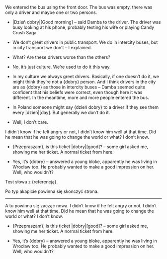 We entered the bus using the front door. The bus was empty, there was only a driver and maybe one or two persons.

- |Dzień dobry|[Good morning] – said Damba to the driver. The driver was busy looking at his phone, probably texting his wife or playing Candy Crush Saga.

- We don’t greet drivers in public transport. We do in intercity buses, but in city transport we don’t – I explained.

- What? Are these drivers worse than the others?

- No, it’s just culture. We’re used to do it this way.

- In my culture we always greet drivers. Basically, if one doesn’t do it, we might think they’re not a {dobry} person. And I think drivers in the city are as {dobry} as those in intercity buses – Damba seemed quite confident that his beliefs were correct, even though here it was different. In the meantime, more and more people entered the bus.

- In Poland someone might say {dzień dobry} to a driver if they see them every |dzień|[day]. But generally we don’t do it.

- Well, I don’t care.

I didn’t know if he felt angry or not, I didn’t know him well at that time. Did he mean that he was going to change the world or what? I don’t know.

- {Przepraszam}, is this ticket |dobry|[good]? – some girl asked me, showing me her ticket. A normal ticket from here.

- Yes, it’s {dobry} – answered a young bloke, apparently he was living in Wrocław too. He probably wanted to make a good impression on her. Well, who wouldn’t?

Test słowa z {referencją}.

Po typ akapicie powinna się skonczyć strona.

-----

A tu powinna się zacząć nowa.
I didn’t know if he felt angry or not, I didn’t know him well at that time. Did he mean that he was going to change the world or what? I don’t know.

- {Przepraszam}, is this ticket |dobry|[good]? – some girl asked me, showing me her ticket. A normal ticket from here.

- Yes, it’s {dobry} – answered a young bloke, apparently he was living in Wrocław too. He probably wanted to make a good impression on her. Well, who wouldn’t?